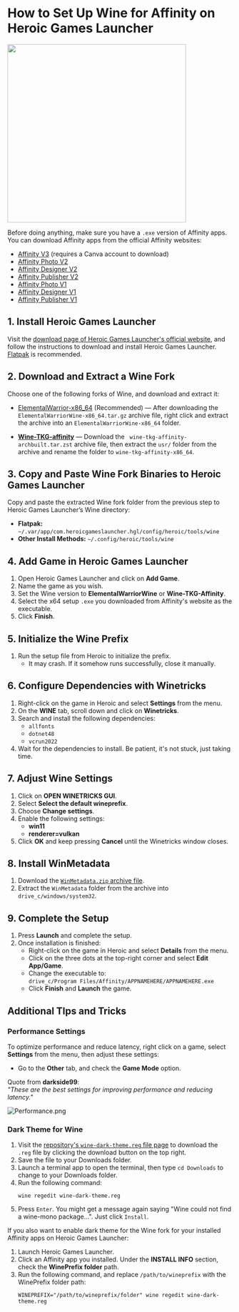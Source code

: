 # How to Set Up Wine for Affinity on Heroic Games Launcher

<img src="/Assets/NewLogos/AffinityHGL.png" width="400"/>

Before doing anything, make sure you have a `.exe` version of Affinity apps. You can download Affinity apps from the official Affinity websites:

- [Affinity V3](https://www.affinity.studio/get-affinity) (requires a Canva account to download) 
- [Affinity Photo V2](https://store.serif.com/update/windows/photo/2/) 
- [Affinity Designer V2](https://store.serif.com/update/windows/designer/2/)
- [Affinity Publisher V2](https://store.serif.com/update/windows/publisher/2/) 
- [Affinity Photo V1](https://store.serif.com/update/windows/photo/1/)
- [Affinity Designer V1](https://store.serif.com/update/windows/designer/1/)
- [Affinity Publisher V1](https://store.serif.com/update/windows/publisher/1/)

## 1. Install Heroic Games Launcher

Visit the [download page of Heroic Games Launcher's official website](https://heroicgameslauncher.com/downloads), and follow the instructions to download and install Heroic Games Launcher. [Flatpak](https://flathub.org/en/apps/com.heroicgameslauncher.hgl) is recommended.

## 2. Download and Extract a Wine Fork

Choose one of the following forks of Wine, and download and extract it: 

- [ElementalWarrior-x86_64](https://github.com/seapear/AffinityOnLinux/releases/download/Legacy/ElementalWarriorWine-x86_64.tar.gz) (Recommended) — After downloading the `ElementalWarriorWine-x86_64.tar.gz` archive file, right click and extract the archive into an `ElementalWarriorWine-x86_64` folder.

- [**Wine-TKG-affinity**](https://github.com/daegalus/wine-tkg-affinity/releases) — Download the ` wine-tkg-affinity-archbuilt.tar.zst` archive file, then extract the `usr/` folder from the archive and rename the folder to `wine-tkg-affinity-x86_64`.

## 3. Copy and Paste Wine Fork Binaries to Heroic Games Launcher

Copy and paste the extracted Wine fork folder from the previous step to Heroic Games Launcher’s Wine directory:

- **Flatpak:** `~/.var/app/com.heroicgameslauncher.hgl/config/heroic/tools/wine`
- **Other Install Methods:** `~/.config/heroic/tools/wine`

## 4. Add Game in Heroic Games Launcher

1. Open Heroic Games Launcher and click on **Add Game**.
2. Name the game as you wish.
3. Set the Wine version to **ElementalWarriorWine** or **Wine-TKG-Affinity**.
4. Select the x64 setup `.exe` you downloaded from Affinity's website as the executable.
5. Click **Finish**.

## 5. Initialize the Wine Prefix

1. Run the setup file from Heroic to initialize the prefix.
   - It may crash. If it somehow runs successfully, close it manually.

## 6. Configure Dependencies with Winetricks

1. Right-click on the game in Heroic and select **Settings** from the menu.
2. On the **WINE** tab, scroll down and click on **Winetricks**.
3. Search and install the following dependencies:
    - `allfonts`
    - `dotnet48`
    - `vcrun2022`
4. Wait for the dependencies to install. Be patient, it's not stuck, just taking time.

## 7. Adjust Wine Settings

1. Click on **OPEN WINETRICKS GUI**.
2. Select **Select the default wineprefix**.
3. Choose **Change settings**.
4. Enable the following settings:
    - **win11**
    - **renderer=vulkan**
5. Click **OK** and keep pressing **Cancel** until the Winetricks window closes.

## 8. Install WinMetadata

1. Download the [`WinMetadata.zip` archive file](https://archive.org/download/win-metadata/WinMetadata.zip).
2. Extract the `WinMetadata` folder from the archive into `drive_c/windows/system32`.

## 9. Complete the Setup

1. Press **Launch** and complete the setup.
2. Once installation is finished:
    - Right-click on the game in Heroic and select **Details** from the menu.
    - Click on the three dots at the top-right corner and select **Edit App/Game**.
    - Change the executable to:  
      `drive_c/Program Files/Affinity/APPNAMEHERE/APPNAMEHERE.exe`
    - Click **Finish** and **Launch** the game.

## Additional TIps and Tricks

### Performance Settings

To optimize performance and reduce latency, right click on a game, select **Settings** from the menu, then adjust these settings:

- Go to the **Other** tab, and check the **Game Mode** option.

Quote from **darkside99**:  
*"These are the best settings for improving performance and reducing latency."*

![Performance.png](./Images/Performance.png)

### Dark Theme for Wine

1. Visit the [repository's `wine-dark-theme.reg` file page](/Auxiliary/Other/wine-dark-theme.reg) to download the `.reg` file by clicking the download button on the top right.
2. Save the file to your Downloads folder.
3. Launch a terminal app to open the terminal, then type `cd Downloads` to change to your Downloads folder.
4. Run the following command:
    ```shell
    wine regedit wine-dark-theme.reg
    ```
5. Press `Enter`. You might get a message again saying "Wine could not find a wine-mono package...". Just click `Install`.

If you also want to enable dark theme for the Wine fork for your installed Affinity apps on Heroic Games Launcher:

1. Launch Heroic Games Launcher.
2. Click an Affinity app you installed. Under the **INSTALL INFO** section, check the **WinePrefix folder** path.
3. Run the following command, and replace `/path/to/wineprefix` with the WinePrefix folder path:
    ```shell
   WINEPREFIX="/path/to/wineprefix/folder" wine regedit wine-dark-theme.reg
   ```
